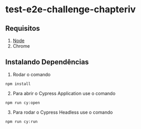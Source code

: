 # test-e2e-challenge-chapteriv

## __Requisitos__
1. [Node](https://nodejs.org/pt-br/)
2. Chrome

## __Instalando Dependências__
1. Rodar o comando 
```
npm install
```
2. Para abrir o Cypress Application use o comando
```
npm run cy:open
````

3. Para rodar o Cypress Headless use o comando
```
npm run cy:run
````

